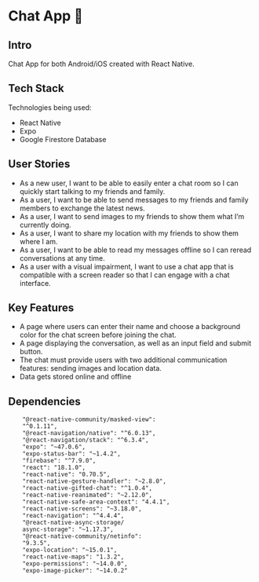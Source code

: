 # Chat App  📱  

## Intro

Chat App for both Android/iOS created with React Native.

## Tech Stack
Technologies being used:
- React Native
- Expo
- Google Firestore Database

## User Stories

- As a new user, I want to be able to easily enter a chat room so I can quickly start talking to my
friends and family.
- As a user, I want to be able to send messages to my friends and family members to exchange
the latest news.
- As a user, I want to send images to my friends to show them what I’m currently doing.
- As a user, I want to share my location with my friends to show them where I am.
- As a user, I want to be able to read my messages offline so I can reread conversations at any
time.
- As a user with a visual impairment, I want to use a chat app that is compatible with a screen
reader so that I can engage with a chat interface.

## Key Features

- A page where users can enter their name and choose a background color for the chat screen
before joining the chat.
- A page displaying the conversation, as well as an input field and submit button.
- The chat must provide users with two additional communication features: sending images
and location data.
- Data gets stored online and offline

## Dependencies

```
    "@react-native-community/masked-view": 
    "^0.1.11",
    "@react-navigation/native": "^6.0.13",
    "@react-navigation/stack": "^6.3.4",
    "expo": "~47.0.6",
    "expo-status-bar": "~1.4.2",
    "firebase": "^7.9.0",
    "react": "18.1.0",
    "react-native": "0.70.5",
    "react-native-gesture-handler": "~2.8.0",
    "react-native-gifted-chat": "^1.0.4",
    "react-native-reanimated": "~2.12.0",
    "react-native-safe-area-context": "4.4.1",
    "react-native-screens": "~3.18.0",
    "react-navigation": "^4.4.4",
    "@react-native-async-storage/
    async-storage": "~1.17.3",
    "@react-native-community/netinfo": 
    "9.3.5",
    "expo-location": "~15.0.1",
    "react-native-maps": "1.3.2",
    "expo-permissions": "~14.0.0",
    "expo-image-picker": "~14.0.2"
  ```